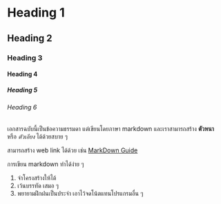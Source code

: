 # Heading 1
## Heading 2
### Heading 3
#### Heading 4
##### Heading 5
###### Heading 6

เอกสารฉบับนี้เป็นข้อความธรรมดา แต่เขียนโดยภาษา markdown และเราสามารถสร้าง **ตัวหนา** หรือ *ตัวเอียง* ได้ด้วยสบาย ๆ 

สามารถสร้าง web link ได้ด้วย เช่น 
[MarkDown Guide](https://markdownguide.org)

การเขียน markdown ทำได้ง่าย ๆ 

1. จำโครงสร้างให้ได้
2. เว้นบรรทัด เสมอ ๆ
3. พยายามฝึกฝนเป็นประจำ เอาไว้จดโน้ตแทนโปรแกรมอื่น ๆ